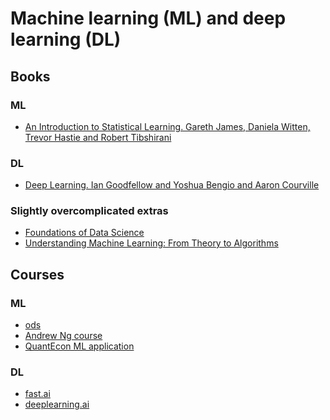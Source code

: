 Machine learning (ML) and deep learning (DL)
============================================

Books
-----

### ML


- [An Introduction to Statistical Learning. Gareth James, Daniela Witten, Trevor Hastie and Robert Tibshirani](https://www-bcf.usc.edu/~gareth/ISL/ISLR%20First%20Printing.pdf) 
  
### DL


- [Deep Learning. Ian Goodfellow and Yoshua Bengio and Aaron Courville](https://www.deeplearningbook.org/) 
  

### Slightly overcomplicated extras

- [Foundations of Data Science](https://www.microsoft.com/en-us/research/publication/foundations-of-data-science/)
- [Understanding Machine Learning: From Theory to Algorithms](https://www.cs.huji.ac.il/~shais/UnderstandingMachineLearning/copy.html)


Courses
-------

### ML

- [ods](https://github.com/Yorko/mlcourse.ai)
- [Andrew Ng course](https://www.coursera.org/learn/machine-learning)
- [QuantEcon ML application](https://datascience.quantecon.org/applications/)

  
### DL

- [fast.ai](https://www.fast.ai/) 
- [deeplearning.ai](https://www.deeplearning.ai/deep-learning-specialization)
